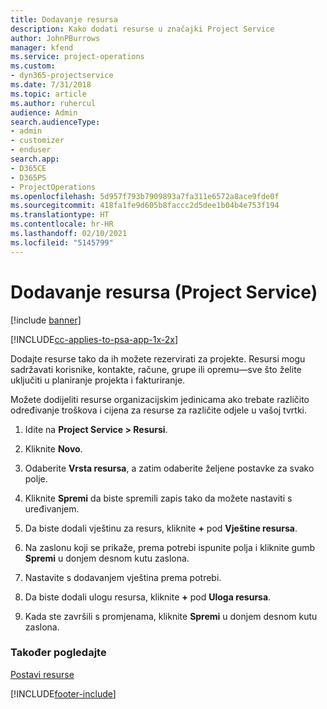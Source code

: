 ```yaml
---
title: Dodavanje resursa
description: Kako dodati resurse u značajki Project Service
author: JohnPBurrows
manager: kfend
ms.service: project-operations
ms.custom:
- dyn365-projectservice
ms.date: 7/31/2018
ms.topic: article
ms.author: ruhercul
audience: Admin
search.audienceType:
- admin
- customizer
- enduser
search.app:
- D365CE
- D365PS
- ProjectOperations
ms.openlocfilehash: 5d957f793b7909893a7fa311e6572a8ace9fde0f
ms.sourcegitcommit: 418fa1fe9d605b8faccc2d5dee1b04b4e753f194
ms.translationtype: HT
ms.contentlocale: hr-HR
ms.lasthandoff: 02/10/2021
ms.locfileid: "5145799"
---
```

# <a name="add-resources-project-service"></a>Dodavanje resursa (Project Service)

[!include [banner](../includes/psa-now-project-operations.md)]

[!INCLUDE[cc-applies-to-psa-app-1x-2x](../includes/cc-applies-to-psa-app-1x-2x.md)]

Dodajte resurse tako da ih možete rezervirati za projekte. Resursi mogu sadržavati korisnike, kontakte, račune, grupe ili opremu—sve što želite uključiti u planiranje projekta i fakturiranje.  
  
Možete dodijeliti resurse organizacijskim jedinicama ako trebate različito određivanje troškova i cijena za resurse za različite odjele u vašoj tvrtki.  
  
1.  Idite na **Project Service > Resursi**.  
  
2.  Kliknite **Novo**.  
  
3.  Odaberite **Vrsta resursa**, a zatim odaberite željene postavke za svako polje.  
  
4.  Kliknite **Spremi** da biste spremili zapis tako da možete nastaviti s uređivanjem.  
  
5.  Da biste dodali vještinu za resurs, kliknite **+** pod **Vještine resursa**.  
  
6.  Na zaslonu koji se prikaže, prema potrebi ispunite polja i kliknite gumb **Spremi** u donjem desnom kutu zaslona.  
  
7.  Nastavite s dodavanjem vještina prema potrebi.  
  
8.  Da biste dodali ulogu resursa, kliknite **+** pod **Uloga resursa**.  
  
9. Kada ste završili s promjenama, kliknite **Spremi** u donjem desnom kutu zaslona.  
  
### <a name="see-also"></a>Također pogledajte  
 [Postavi resurse](../psa/set-up-resources.md)


[!INCLUDE[footer-include](../includes/footer-banner.md)]